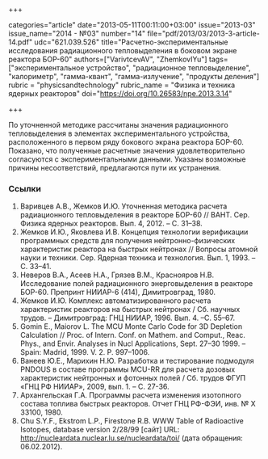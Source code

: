 +++

categories="article"
date="2013-05-11T00:11:00+03:00"
issue="2013-03"
issue_name="2014 - №03"
number="14"
file="pdf/2013/03/2013-3-article-14.pdf"
udc="621.039.526"
title="Расчетно-экспериментальные исследования радиационного тепловыделения в боковом экране реактора БОР-60"
authors=["VarivtcevAV", "ZhemkovIYu"]
tags=["экспериментальное устройство", "радиационное тепловыделение", "калориметр", "гамма-квант", "гамма-излучение", "продукты деления"]
rubric = "physicsandtechnology"
rubric_name = "Физика и техника ядерных реакторов"
doi="https://doi.org/10.26583/npe.2013.3.14"

+++

По уточненной методике рассчитаны значения радиационного тепловыделения в элементах экспериментального устройства, расположенного в первом ряду бокового экрана реактора БОР-60. Показано, что полученные расчетные значения удовлетворительно согласуются с экспериментальными данными. Указаны возможные причины несоответствий, предлагаются пути их устранения.

### Ссылки

1. Варивцев А.В., Жемков И.Ю. Уточненная методика расчета радиационного тепловыделения в реакторе БОР-60 // ВАНТ. Сер. Физика ядерных реакторов. Вып. 4, 2012. – С. 31–38.
2. Жемков И.Ю., Яковлева И.В. Концепция технологии верификации программных средств для получения нейтронно-физических характеристик реактора на быстрых нейтронах // Вопросы атомной науки и техники. Сер. Ядерная техника и технология. Вып. 1, 1993. – С. 33–41.
3. Неверов В.А., Асеев Н.А., Грязев В.М., Краснояров Н.В. Исследование полей радиационного энерговыделения в реакторе БОР-60. Препринт НИИАР-6 (414), Димитровград, 1980.
4. Жемков И.Ю. Комплекс автоматизированного расчета характеристик реакторов на быстрых нейтронах / Сб. научных трудов. – Димитровград: ГНЦ НИИАР, 1996. Вып. 4. –С. 55–67.
5. Gomin E., Maiorov L. The MCU Monte Carlo Code for 3D Depletion Calculation // Proc. of Intern. Conf. on Mathem. and Comput., Reac. Phys., and Envir. Analyses in Nucl Applications, Sept. 27–30 1999. – Spain: Madrid, 1999. V. 2. P. 997–1006.
6. Ванеев Ю.Е., Марихин Н.Ю. Разработка и тестирование подмодуля PNDOUS в составе программы MCU-RR для расчета дозовых характеристик нейтронных и фотонных полей / Сб. трудов ФГУП «ГНЦ РФ НИИАР», 2009, вып. 1. – С. 27-36.
7. Архангельская Г.А. Программы расчета изменения изотопного состава топлива быстрых реакторов. Отчет ГНЦ РФ-ФЭИ, инв. № Х 33100, 1980.
8. Chu S.Y.F., Ekstrom L.P., Firestone R.B. WWW Table of Radioactive Isotopes, database version 2/28/99 [сайт] URL: http://nucleardata.nuclear.lu.se/nucleardata/toi/ (дата обращения: 06.02.2012).